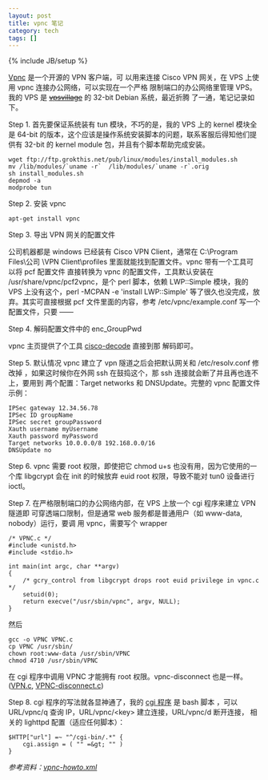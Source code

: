 ```yaml
---
layout: post
title: vpnc 笔记
category: tech
tags: []
---
```

{% include JB/setup %}

[Vpnc](http://www.unix-ag.uni-kl.de/~massar/vpnc/) 是一个开源的 VPN 客户端，可
以用来连接 Cisco VPN 网关，在 VPS 上使用 vpnc 连接办公网络，可以实现在一个严格
限制端口的办公网络里管理 VPS。我的 VPS 是
<del>[vpsvillage](http://vpsvillage.com)</del> 的 32-bit Debian 系统，最近折腾
了一通，笔记记录如下。 </p>

Step 1. 首先要保证系统装有 tun 模块，不巧的是，我的 VPS 上的 kernel 模块全是
64-bit 的版本，这个应该是操作系统安装脚本的问题，联系客服后得知他们提供有
32-bit 的 kernel module 包，并且有个脚本帮助完成安装。

    wget ftp://ftp.grokthis.net/pub/linux/modules/install_modules.sh
    mv /lib/modules/`uname -r`  /lib/modules/`uname -r`.orig
    sh install_modules.sh
    depmod -a
    modprobe tun

Step 2. 安装 vpnc

    apt-get install vpnc

Step 3. 导出 VPN 网关的配置文件

公司机器都是 windows 已经装有 Cisco VPN Client，通常在 C:\Program Files\公司
\VPN Client\profiles 里面就能找到配置文件。vpnc 带有一个工具可以将 pcf 配置文件
直接转换为 vpnc 的配置文件，工具默认安装在 /usr/share/vpnc/pcf2vpnc，是个 perl
脚本，依赖 LWP::Simple 模块，我的 VPS 上没有这个，perl -MCPAN -e 'install
LWP::Simple' 等了很久也没完成，放弃。其实可直接根据 pcf 文件里面的内容，参考
/etc/vpnc/example.conf 写一个配置文件，只要 ——

Step 4. 解码配置文件中的 enc\_GroupPwd

vpnc 主页提供了个工具
[cisco-decode](http://www.unix-ag.uni-kl.de/~massar/bin/cisco-decode) 直接到那
解码即可。

Step 5. 默认情况 vpnc 建立了 vpn 隧道之后会把默认网关和 /etc/resolv.conf 修改掉
，如果这时候你在外网 ssh 在鼓捣这个，那 ssh 连接就会断了并且再也连不上，要用到
两个配置：Target networks 和 DNSUpdate。完整的 vpnc 配置文件示例：

    IPSec gateway 12.34.56.78
    IPSec ID groupName
    IPSec secret groupPassword
    Xauth username myUsername
    Xauth password myPassword
    Target networks 10.0.0.0/8 192.168.0.0/16
    DNSUpdate no

Step 6. vpnc 需要 root 权限，即使把它 chmod u+s 也没有用，因为它使用的一个库
libgcrypt 会在 init 的时候放弃 euid root 权限，导致不能对 tun0 设备进行 ioctl。

Step 7. 在严格限制端口的办公网络内部，在 VPS 上放一个 cgi 程序来建立 VPN 隧道即
可穿透端口限制，但是通常 web 服务都是普通用户（如 www-data, nobody）运行，要调
用 vpnc，需要写个 wrapper

    /* VPNC.c */
    #include <unistd.h>
    #include <stdio.h>

    int main(int argc, char **argv)
    {
        /* gcry_control from libgcrypt drops root euid privilege in vpnc.c */
        setuid(0);
        return execve("/usr/sbin/vpnc", argv, NULL);
    }

然后

    gcc -o VPNC VPNC.c
    cp VPNC /usr/sbin/
    chown root:www-data /usr/sbin/VPNC
    chmod 4710 /usr/sbin/VPNC

在 cgi 程序中调用 VPNC 才能拥有 root 权限。vpnc-disconnect 也是一样。
([VPN.c](/pub/VPNC.c), [VPNC-disconnect.c](/pub/VPNC-disconnect.c))

Step 8. cgi 程序的写法就各显神通了，我的 [cgi 程序](/pub/vpnc.sh) 是 bash 脚本
，可以 URL/vpnc/q 查询 IP，URL/vpnc/&lt;key&gt; 建立连接，URL/vpnc/d 断开连接，
相关的 lighttpd 配置（适应任何脚本）：

    $HTTP["url"] =~ "^/cgi-bin/.*" {
        cgi.assign = ( "" =&gt; "" )
    }

_参考资料：[vpnc-howto.xml](http://www.gentoo.org/doc/en/vpnc-howto.xml)_

